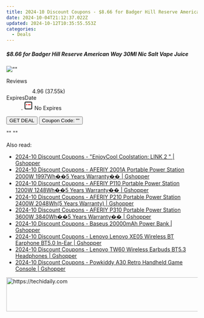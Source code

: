 ```yaml
---
title: 2024-10 Discount Coupons - $8.66 for Badger Hill Reserve American Way 30Ml Nic Salt Vape Juice | Eight Vape
date: 2024-10-04T21:12:37.022Z
updated: 2024-10-12T10:35:55.553Z
categories:
  - Deals
---
```


<div class="max-w-4xl mx-auto grid grid-cols-1 lg:max-w-5xl lg:gap-x-20 lg:grid-cols-2">
  <div class="relative p-3 col-start-1 row-start-1 flex flex-col-reverse rounded-lg bg-gradient-to-t from-black/75 via-black/0 sm:bg-none sm:row-start-2 sm:p-0 lg:row-start-1">
    <h5 class="mt-1 text-lg font-semibold text-white sm:text-slate-900 md:text-2xl dark:sm:text-white">$8.66 for Badger Hill Reserve American Way 30Ml Nic Salt Vape Juice</h5>
  </div>
  
  <div class="col-start-1 col-end-3 row-start-1 grid gap-4 sm:mb-6 sm:grid-cols-4 lg:col-start-2 lg:row-span-6 lg:row-end-6 lg:mb-0 lg:gap-6">
      <img src="&quot;&quot;" onClick="javascript:window.open(decodeURIComponent('%22https%3A%2F%2Fwww.shareasale.com%2Fu.cfm%3Fd%3D1089970%26m%3D59344%26u%3D4338022%22'), '_blank');void(0);" alt="&quot;&quot;" class="h-60 w-full rounded-lg object-cover sm:col-span-2 sm:h-52 lg:col-span-full" loading="lazy" />
    
  </div>
  <dl class="row-start-2 mt-4 flex items-center text-xs font-medium sm:row-start-3 sm:mt-1 md:mt-2.5 lg:row-start-2">
    <dt class="sr-only">Reviews</dt>
    <dd class="flex items-center text-indigo-600 dark:text-indigo-400">
      <svg width="24" height="24" fill="none" aria-hidden="true" class="mr-1 stroke-current dark:stroke-indigo-500">
        <path d="m12 5 2 5h5l-4 4 2.103 5L12 16l-5.103 3L9 14l-4-4h5l2-5Z" stroke-width="2" stroke-linecap="round" stroke-linejoin="round" />
      </svg>
      <span>4.96 <span class="font-normal text-slate-400">(37.55k)</span></span>
    </dd>
    <dt class="sr-only">ExpiresDate</dt>
    <dd class="flex items-center">
      <svg width="2" height="2" aria-hidden="true" fill="currentColor" class="mx-3 text-slate-300">
        <circle cx="1" cy="1" r="1" />
      </svg>
      <svg width="24" height="24" viewBox="0 0 24 24" fill="none" stroke="currentColor" stroke-width="2">
        <rect x="3" y="3" width="18" height="18" rx="2" fill="#fff" />
        <path d="M6 10L18 10" stroke="red" stroke-width="2" fill="none" />
        <path d="M10 6L10 18" stroke="#fff" stroke-width="2" fill="none" />
      </svg>
      No Expires    </dd>
  </dl>
  <div class="col-start-1 row-start-3 mt-4 self-center sm:col-start-2 sm:row-span-2 sm:row-start-2 sm:mt-0 lg:col-start-1 lg:row-start-3 lg:row-end-4 lg:mt-6">
    <button type="button" onClick="javascript:window.open(decodeURIComponent('%22https%3A%2F%2Fwww.shareasale.com%2Fu.cfm%3Fd%3D1089970%26m%3D59344%26u%3D4338022%22'), '_blank');void(0);" class="rounded-lg bg-red-600 px-3 py-2 text-sm font-medium leading-6 text-white">GET DEAL</button>
    <button type="button" onClick="javascript:window.open(decodeURIComponent('%22https%3A%2F%2Fwww.shareasale.com%2Fu.cfm%3Fd%3D1089970%26m%3D59344%26u%3D4338022%22'), '_blank');void(0);" class="border-dashed border-2 border-indigo-600 bg-green-100 text-sm leading-6 font-medium py-2 px-3 rounded-lg">Coupon Code: &quot;&quot;</button>
  </div>
  <p class="col-start-1 mt-4 text-sm leading-6 sm:col-span-2 lg:col-span-1 lg:row-start-4 lg:mt-6 dark:text-slate-400">
    "" 
""  </p>
</div>

<span class="atpl-alsoreadstyle">Also read:</span>
<div><ul>
<li><a href="https://coupons.techidaily.com/coupon-1118480-share-97331-sale/"><u>2024-10 Discount Coupons - "EnjoyCool Coolstation: LINK 2 " | Gshopper</u></a></li>
<li><a href="https://coupons.techidaily.com/coupon-1118483-share-97331-sale/"><u>2024-10 Discount Coupons - AFERIY 2001A Portable Power Station 2000W 1997Wh��5 Years Warranty�� | Gshopper</u></a></li>
<li><a href="https://coupons.techidaily.com/coupon-1118482-share-97331-sale/"><u>2024-10 Discount Coupons - AFERIY P110 Portable Power Station 1200W 1248Wh��5 Years Warranty�� | Gshopper</u></a></li>
<li><a href="https://coupons.techidaily.com/coupon-1118481-share-97331-sale/"><u>2024-10 Discount Coupons - AFERIY P210 Portable Power Station 2400W 2048Wh(5 Years Warranty) | Gshopper</u></a></li>
<li><a href="https://coupons.techidaily.com/coupon-1118484-share-97331-sale/"><u>2024-10 Discount Coupons - AFERIY P310 Portable Power Station 3600W 3840Wh��5 Years Warranty�� | Gshopper</u></a></li>
<li><a href="https://coupons.techidaily.com/coupon-1118400-share-97331-sale/"><u>2024-10 Discount Coupons - Baseus 20000mAh Power Bank | Gshopper</u></a></li>
<li><a href="https://coupons.techidaily.com/coupon-1118478-share-97331-sale/"><u>2024-10 Discount Coupons - Lenovo Lenovo XE05 Wireless BT Earphone BT5.0 In-Ear | Gshopper</u></a></li>
<li><a href="https://coupons.techidaily.com/coupon-1118479-share-97331-sale/"><u>2024-10 Discount Coupons - Lenovo TW60 Wireless Earbuds BT5.3 Headphones | Gshopper</u></a></li>
<li><a href="https://coupons.techidaily.com/coupon-1118477-share-97331-sale/"><u>2024-10 Discount Coupons - Powkiddy A30 Retro Handheld Game Console | Gshopper</u></a></li>
</ul></div>

<ins class="adsbygoogle"
      style="display:block"
      data-ad-client="ca-pub-7571918770474297"
      data-ad-slot="8358498916"
      data-ad-format="auto"
      data-full-width-responsive="true"></ins>
    

<!-- affiliate ads begin -->
<a href="https://wigfever.sjv.io/c/5597632/2014854/22899" target="_top" id="2014854">
  <img src="//a.impactradius-go.com/display-ad/22899-2014854" border="0" alt="https://techidaily.com" width="728" height="90"/>
</a>
<img height="0" width="0" src="https://wigfever.sjv.io/i/5597632/2014854/22899" style="position:absolute;visibility:hidden;" border="0" />
<!-- affiliate ads end -->


